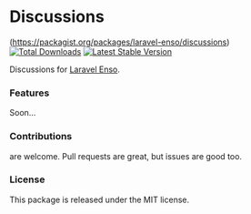 # Discussions

(https://packagist.org/packages/laravel-enso/discussions)
[![Total Downloads](https://poser.pugx.org/laravel-enso/discussions/downloads)](https://packagist.org/packages/laravel-enso/discussions)
[![Latest Stable Version](https://poser.pugx.org/laravel-enso/discussions/version)](https://packagist.org/packages/laravel-enso/discussions)

Discussions for [Laravel Enso](https://github.com/laravel-enso/Enso).

### Features

Soon...

### Contributions

are welcome. Pull requests are great, but issues are good too.

### License

This package is released under the MIT license.